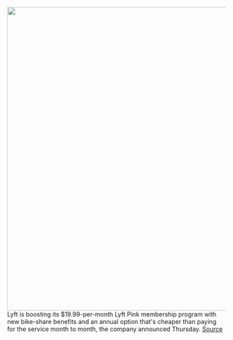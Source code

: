 <img src='https://cdn.vox-cdn.com/thumbor/zXvW_xuHvIKdufI9KCBRyHE51ss=/0x0:2040x1360/1200x800/filters:focal(857x517:1183x843)/cdn.vox-cdn.com/uploads/chorus_image/image/69682303/acastro_180927_1777_lyft_0003.0.jpg' width='700px' /><br/>
Lyft is boosting its $19.99-per-month Lyft Pink membership program with new bike-share benefits and an annual option that's cheaper than paying for the service month to month, the company announced Thursday.
<a href='https://www.theverge.com/2021/8/5/22610410/lyft-pink-annual-option-plan-bikeshare-benefits'> Source <a/>